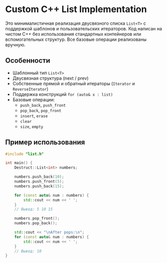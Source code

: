 # Custom C++ List Implementation

Это минималистичная реализация двусвязного списка `List<T>` с поддержкой шаблонов и пользовательских итераторов. Код написан на чистом C++ без использования стандартных контейнеров или вспомогательных структур. Все базовые операции реализованы вручную.

## Особенности

- Шаблонный тип `List<T>`
- Двусвязная структура (next / prev)
- Собственные прямой и обратный итераторы (`Iterator` и `ReverseIterator`)
- Поддержка конструкций `for (auto& x : list)`
- Базовые операции:
  - `push_back`, `push_front`
  - `pop_back`, `pop_front`
  - `insert`, `erase`
  - `clear`
  - `size`, `empty`

## Пример использования

```cpp
#include "list.h"

int main() {
    Destruct::List<int> numbers;

    numbers.push_back(10);
    numbers.push_front(5);
    numbers.push_back(15);

    for (const auto& num : numbers) {
        std::cout << num << ' ';
    }
    // Вывод: 5 10 15

    numbers.pop_front();
    numbers.pop_back();

    std::cout << "\nAfter pops:\n";
    for (const auto& num : numbers) {
        std::cout << num << ' ';
    }
    // Вывод: 10
}
